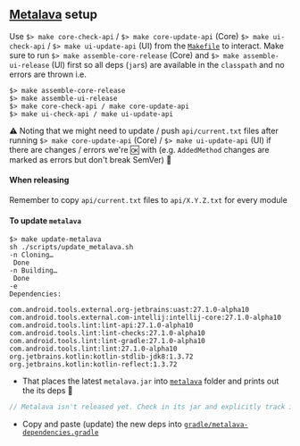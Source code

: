 ## [Metalava](https://android.googlesource.com/platform/tools/metalava/) setup

Use `$> make core-check-api` / `$> make core-update-api` (Core) `$> make ui-check-api` / `$> make ui-update-api` (UI) from the [`Makefile`](https://github.com/mapbox/mapbox-navigation-android/blob/master/Makefile) to interact. Make sure to run `$> make assemble-core-release` (Core) and `$> make assemble-ui-release` (UI) first so all deps (`jar`s) are available in the `classpath` and no errors are thrown i.e.

```
$> make assemble-core-release
$> make assemble-ui-release
$> make core-check-api / make core-update-api
$> make ui-check-api / make ui-update-api
```

:warning: Noting that we might need to update / push `api/current.txt` files after running `$> make core-update-api` (Core) / `$> make ui-update-api` (UI) if there are changes / errors we're 🆗 with (e.g. `AddedMethod` changes are marked as errors but don't break SemVer) 🚀

#### When releasing

Remember to copy `api/current.txt` files to `api/X.Y.Z.txt` for every module

#### To update `metalava`

```
$> make update-metalava
sh ./scripts/update_metalava.sh
-n Cloning…
 Done
-n Building…
 Done
-e
Dependencies:

com.android.tools.external.org-jetbrains:uast:27.1.0-alpha10
com.android.tools.external.com-intellij:intellij-core:27.1.0-alpha10
com.android.tools.lint:lint-api:27.1.0-alpha10
com.android.tools.lint:lint-checks:27.1.0-alpha10
com.android.tools.lint:lint-gradle:27.1.0-alpha10
com.android.tools.lint:lint:27.1.0-alpha10
org.jetbrains.kotlin:kotlin-stdlib-jdk8:1.3.72
org.jetbrains.kotlin:kotlin-reflect:1.3.72
```

- That places the latest `metalava.jar` into [`metalava`](https://github.com/mapbox/mapbox-navigation-android/blob/master/metalava) folder and prints out the its deps 👀

```groovy
// Metalava isn't released yet. Check in its jar and explicitly track its transitive deps.
```

- Copy and paste (update) the new deps into [`gradle/metalava-dependencies.gradle`](https://github.com/mapbox/mapbox-navigation-android/blob/master/gradle/metalava-dependencies.gradle)